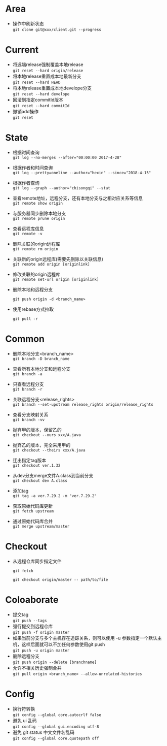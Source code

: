 # Area

- 操作中刷新状态  
`git clone git@xxx/client.git --progress`

# Current

- 将远端release强制覆盖本地release  
`git reset --hard origin/release`
-  将本地release重置成本地最新分支  
`git reset --hard HEAD`
- 将本地release重置成本地develope分支  
`git reset --hard develope`
- 回滚到指定commitId版本  
`git reset --hard commitId`
- 撤销add操作  
`git reset`

# State

- 根据时间查询  
  `git log --no-merges --after="00:00:00 2017-4-28"`

- 根据作者和时间查询  
  `git log --pretty=oneline --author="hexin" --since="2018-4-15"`

- 根据作者查询  
  `git log --graph --author="chisongqi" --stat`

- 查看remote地址，远程分支，还有本地分支与之相对应关系等信息  
  `git remote show origin`

- 与服务器同步删除本地分支  
  `git remote prune origin`

- 查看远程库信息  
  `git remote -v`

- 删除关联的origin远程库  
  `git remote rm origin`

- 关联新的origin远程库(需要先删除以关联信息)  
  `git remote add origin [originlink]`

- 修改关联的origin远程库  
  `git remote set-url origin [originlink]`

- 删除本地和远程分支

  `git push origin -d <branch_name>`

- 使用rebase方式拉取

  `git pull -r`

# Common

- 删除本地分支<branch_name>  
  `git branch -D branch_name`

- 查看所有本地分支和远程分支  
  `git branch -a`

- 只查看远程分支  
  `git branch -r`

- 关联远程分支<release_rights>  
  `git branch --set-upstream release_rights origin/release_rights`

- 查看分支映射关系  
  `git branch -vv`

- 抛弃甲的版本，保留乙的  
  `git checkout --ours xxx/A.java`

- 抛弃乙的版本，完全采用甲的  
  `git checkout --theirs xxx/A.java`

- 迁出指定tag版本  
  `git checkout ver.1.32`

- 从dev分支merge文件A.class到当前分支  
  `git checkout dev A.class`

- 添加tag  
  `git tag -a ver.7.29.2 -m "ver.7.29.2"`

- 获取原始代码库更新  
  `git fetch upstream`

- 通过原始代码库合并  
  `git merge upstream/master`

# Checkout

- 从远程仓库同步指定文件

  `git fetch`

  `git checkout origin/master -- path/to/file`


# Coloaborate

- 提交tag  
`git push --tags`
- 强行提交到远程仓库  
`git push -f origin master`
- 如果当前分支与多个主机存在追踪关系，则可以使用 -u 参数指定一个默认主机，这样后面就可以不加任何参数使用git push  
`git push -u origin master`
- 删除远程分支  
`git push origin --delete [branchname]`
- 允许不相关历史强制合并  
`git pull origin <branch_name> --allow-unrelated-histories`

# Config

- 换行符转换  
`git config --global core.autocrlf false`
- 避免 ui 乱码  
`git config --global gui.encoding utf-8`
- 避免 git status 中文文件名乱码  
`git config --global core.quotepath off`


